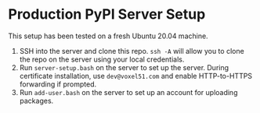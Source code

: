 # Production PyPI Server Setup

This setup has been tested on a fresh Ubuntu 20.04 machine.

1. SSH into the server and clone this repo. `ssh -A` will allow you to clone
   the repo on the server using your local credentials.
2. Run `server-setup.bash` on the server to set up the server. During
   certificate installation, use `dev@voxel51.com` and enable HTTP-to-HTTPS
   forwarding if prompted.
3. Run `add-user.bash` on the server to set up an account for uploading
   packages.

